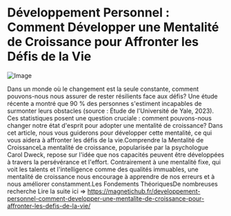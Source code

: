 # Développement Personnel : Comment Développer une Mentalité de Croissance pour Affronter les Défis de la Vie

![Image](https://images.pexels.com/photos/1927974/pexels-photo-1927974.jpeg?auto=compress&cs=tinysrgb&h=650&w=940)

Dans un monde où le changement est la seule constante, comment pouvons-nous nous assurer de rester résilients face aux défis? Une étude récente a montré que 90 % des personnes s'estiment incapables de surmonter leurs obstacles (source : Étude de l'Université de Yale, 2023). Ces statistiques posent une question cruciale : comment pouvons-nous changer notre état d'esprit pour adopter une mentalité de croissance? Dans cet article, nous vous guiderons pour développer cette mentalité, ce qui vous aidera à affronter les défis de la vie.Comprendre la Mentalité de CroissanceLa mentalité de croissance, popularisée par la psychologue Carol Dweck, repose sur l'idée que nos capacités peuvent être développées à travers la persévérance et l'effort. Contrairement à une mentalité fixe, qui voit les talents et l'intelligence comme des qualités immuables, une mentalité de croissance nous encourage à apprendre de nos erreurs et à nous améliorer constamment.Les Fondements ThéoriquesDe nombreuses recherche Lire la suite ici => https://magnetichub.fr/developpement-personnel-comment-developper-une-mentalite-de-croissance-pour-affronter-les-defis-de-la-vie/
